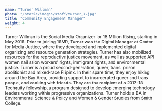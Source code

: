 ```yaml
---
name: "Turner Willman"
photo: "/static/images/staff/turner_1.jpg"
title: "Community Engagement Manager"
weight: 4
---
```

Turner Willman is the Social Media Organizer for 18 Million Rising, starting in May 2018. Prior to joining 18MR, Turner was the Digital Manager at Center for Media Justice, where they developed and implemented digital organizing and resource generation strategies. Turner has also mobilized resources for the reproductive justice movement, as well as supported API women nail salon workers’ rights, immigrant rights, and environmental justice. Turner is a proud second-generation, queer, trans, prison abolitionist and mixed-race Filipinx. In their spare time, they enjoy hiking around the Bay Area, providing support to incarcerated queer and trans people, and cooking with friends. They are the recipient of a 2017-18 Techquity fellowship, a program designed to develop emerging technology leaders working within progressive organizations. Turner holds a BA in Environmental Science & Policy and Women & Gender Studies from Smith College.